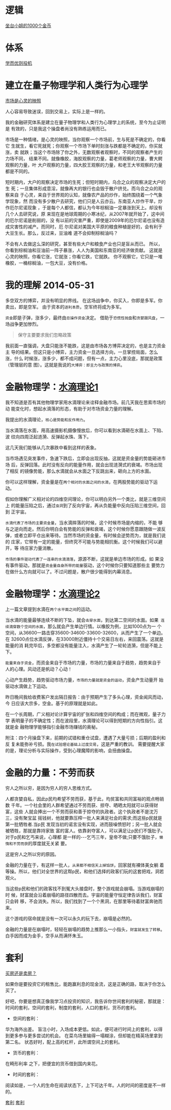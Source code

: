 # 逻辑

  [坐台小姐的1000个金币](http://blog.sina.com.cn/s/blog_608e1afd0102e1l8.html)

# 体系

  [学而优则投机](http://blog.sina.com.cn/s/blog_608e1afd0102e1fu.html)

# 建立在量子物理学和人类行为心理学

  [市场是心灵的映照 ](http://blog.sina.com.cn/s/blog_608e1afd0102e6l3.html)

  人心容易导致迷误，回到交易上，实际上是一样的。

  我的金融研究体系是建立在量子物理学和人类行为心理学上的系统，至今为止证明是
  有效的，只是我这个操盘者尚没有熟练运用而已。

  市场是一种情绪，是心灵的映照，当你观察一个市场前，生与死是不确定的，你看它
  生就生，看它死就死；你观察一个市场下单时刻涨与跌都是不确定的，你买就涨，卖
  就跌；当这个市场除了你之外，无数观察者观察时，不同的观察者产生的力场不同，
  结果不同。就像橡胶，海胶观察的力量，葛老师观察的力量，曹大鳄观察的力量，叶
  大户观察的力量，四大胶王观察的力量，和老王大爷观察的力量都是不同的。

  短时期内，大户的观察决定市场的生死；但短时期内，乌合之众的观察决定大户的生
  死；一旦集体形成意淫，就像再大的银行也会毁于散户挤兑。而乌合之众的观察来自
  于心灵，来自于世界观的认知，就像农产品的炒作，始终围绕着一个气象学现象，然
  而没有多少散户去研究，他们只是人云亦云。东南亚人炒作干旱，炒作厄尔尼诺现象
  ，于是每个人都信，都认为今年棕榈油一定暴涨到天上。却没有几个人去研究说，原
  来现在是地球周期的小寒冰纪，从2007年就开始了，这中间的厄尔尼诺是削弱的，没
  有以前的灾害严重，即使是2009年的厄尔尼诺也没有造成灾害性的减产。而同时，厄
  尔尼诺对美国大平原的粮食种植是好的，会有利于大豆生长。那么，反过来，豆油难
  道不会抑制棕榈油吗？

  不会有人去做这么深的研究，甚至有些大户和粮食产业也只是盲从而已。
  所以，你看到棕榈油和豆油前一阵子暴涨，人人为美国和东南亚的经济做贡献。
  这就是心灵的映照，你看它涨，它就涨；你看它跌，它就跌。
  你不观察它，它只是一堆橡胶，一桶棕榈油，一包大豆，没有价格。

# 我的理解 2014-05-31

  多空双方的博弈，并没有明显的界线。
  在这场战争中，你买入，你即是多军。你卖出，即是空军。
  由于资本的`逐利本质`，空军终将成为多军。

  `资金`即是子弹，涨多少，最终由`总操作资金`决定。
  借助于`恐慌性抛盘`和`贪婪跟风盘`，一场战争更加惨烈。


  > 保守主要要求我们忽略政策

  我前面一直强调，大盘只能涨不能跌，这是由市场各方博弈决定的，也是主力资金主
  导的结果。但这只是小博弈，主力资金一旦选择方向，一旦掌控局面，怎么涨，什么
  时候涨，涨多少，都不成问题，但有一点，主力心里没底，那就是政策（管理层的意
  图）。这就是我说的`大博弈：即主力与政策的博弈`。

# 金融物理学：[水滴理论1](http://blog.sina.com.cn/s/blog_608e1afd0102dr74.html)

  我不知道是否有其他物理学家用水滴理论来诠释金融市场。前几天我在思索市场的动
  能变化时，想起水滴落的形态，有助于对市场资金力量的理解。

  我提出的水滴理论，`核心是势能和反作用力`。

  当水滴落在水面，用高速摄影机摄像慢放后，你可以看到水滴砸在水面上、下陷、波
  纹向四周泛起涟漪、反弹起水珠、落下。

  这几天我们能够从几次暴跌中看到这样的表象。

  当市场遇见突发事件，急速下跌后，立即会出现反抽，这就是资金量的势能砸进市场
  后，反弹回落。此时没有反向的能量作用，就会出现涟漪式的衰竭。市场出现了相反
  的镜像势能，那么水滴就会从水面之下反跳出来，砸向上方的水面。

  你可以这样理解，资金量是在`两个相对的水面之间的水滴`，在两股势能的驱动下运动。

  假如你理解广义相对论的四维空间理论，你可以明白另外一个类比，就是三维空间上
  的能量压陷之后，通过`虫洞`到了反向宇宙，再从负能量中反向压陷三维空间，回到
  正宇宙。

  `水滴代表了市场的主要资金量`，当水滴摔落的时候，这个时候市场是内缩的，不能
  够与之逆向而走。然后你明白会有势能的反弹和衰竭，这个时候你愿意跟随做一波反
  弹，或者立即平仓出来等待。当然市场的资金量，有时候会逆势而为，就是我们说的
  庄家，它带有一定的能量，但终究不可能与势能相抗衡。这个时候我们可以避开，等
  待庄家力量消散。

  `市场的事件驱动代表了一连串的水滴滴落`，源源不断，这就是单边市场的形成。如
  果没有事件驱动，那就是`资金量自身所带的能量`驱动，这个时候你只要知道那些主
  要势力在做什么方向就可以了。不过问题是，散户很少能得到内幕消息。

# 金融物理学：[水滴理论2](http://blog.sina.com.cn/s/blog_608e1afd0102drng.html)

  上一篇文章提到水滴在`两个水平面之间`的运动。

  当水滴的能量最够连续不断的下坠，就会`击穿水面`，到达第二空间的水面。如果`
  连续滴穿数个空间的水面`，那么就会产生单边行情。以橡胶为例，比如1000点为一
  个空间，从36600一路击穿35600-34600-33600-32600，从而产生了一个单边。在
  32600点位水滴反弹，在33000附近僵持十个交易日左右，来回震荡。这就是能量的消
  耗完毕后，多空都没有能量注入，水滴产生了一轮轮涟漪，但是不能上下。

  `能量来自于资金`，而资金来自于市场的力量，市场的力量来自于趋势，趋势来自于
  人的心理。风动还是帆动？心动！

  心动产生趋势，趋势驱动市场力量，`市场的力量就是资金的运动`，资金产生动量开
  始驱动水滴做上下运动。

  昨日晚间我给收费客户发出隔日报告：由于预期产生了多头心理，资金闻风而动，今
  日应该大宗多，空金。基于的原理就是如此。

  在一个长周期，广义相对论计算宇宙的扩张和四维空间的构成；而在微观，量子力学
  表明量子的不确定性；而在波段里，水滴理论可以得到短期的方向性指引。这就是金
  融物理学能够指引金融市场赚钱的奥秘。

  附注：四个月操盘下来，前期的试错和重仓试盘，遭遇了大量亏损；后期的盈利和反
  复未能弥补亏损。我`在试验理论基础上过度交易`，这是严重的教训。
  需要提醒大家的是，理论分析与实际操作，受到心理魔障的影响，会扭曲操盘。

# 金融的力量：不劳而获

  穷人之所以穷，是因为穷人的穷人思维方式。

  人都贪婪自私，因此p民均希望不劳而获，基于此，均贫富和共同富裕的观点畅销数
  千年。一个社会里的人群希望通过不劳而获、掠夺、晒晒太阳就可以获得财富，这些
  人就会捧出一个不劳而获和善于掠夺的执政者。这个执政者不是沈万三，没有聚宝盆
  摇钱树，他就要靠压榨一批人来满足社会的需求;而这些p民就是第一批牺牲者.当p民
  发现当初的诺言没有实现，进而鼓噪愤怒时；另一批人就会被牺牲，那就是靠持家致
  富的富人。依靠剥夺富人，可以满足让p民们不饿肚子。对于p民和乞丐来说，心理都
  是一样的---乞丐三年，皇帝不做;只要不饿肚子，`懒惰和不劳而获`的厚度就无关紧
  要。

  这是穷人之所以穷的原因。

  金融的力量在于，有这样一批人，`从来都不相信天上掉馅饼`，回家就有裸体美女躺
  着等操。所以，他们对全世界的这帮p民，和他们选择的政客们玩的这套把戏，洞若
  观火。

  当这些p民和他们的政客找不到冤大头接盘时，整个游戏就会崩塌。当游戏崩塌的时
  候，财富就会沿着崩塌的路径四散而去。宇宙的能量守恒定律告诉我们，财富只会转
  移，不会消失。所以，我们找到了一个个黑洞，在那里等待着财富奔驰而来。

  这个游戏的宿命就是没有一次可以永久的玩下去，崩塌是必然的。

  金融的力量是在崩塌时，轻轻在崩塌的趋势上推那么一小指头，`财富就发生了转移`。
  白手因而成为金手，空手从而满怀朱玉。

# 套利

  [买房还是卖房？](http://blog.sina.com.cn/s/blog_608e1afd0102ux84.html)

  如果你是要投资它的租售比，能跑赢利息的现金流，这是正确的路，取决于你怎么买了。

  好吧，你要是想真正像我学习点投资的知识，我告诉你世间套利的秘密，那就是：
  时间的套利，空间的套利，制度的套利，人口的套利，货币的套利。

  * 空间的套利：

  华为海外出差。
  盲注小时，入场成本更低。如此，便可进行时间上的套利，以得到更多参与更多尝试的机会。
  在菜鸟场里输得一塌糊涂，但却能在精英场里拿到第二名。
  状态好时，配上高的杠杆，此所谓空间上的套利。

  * 货币的套利：

  在畸形利率 之下，把便宜的货币借到国内来花。

  * 时间的套利：

  阅读如是，一个人的生命在阅读状态下，上下可达千年。人的时间的密度是不一样的。

  [套利](http://wiki.mbalib.com/wiki/套利)
  [套利](http://baike.baidu.com/view/92523.htm?fr=aladdin)

